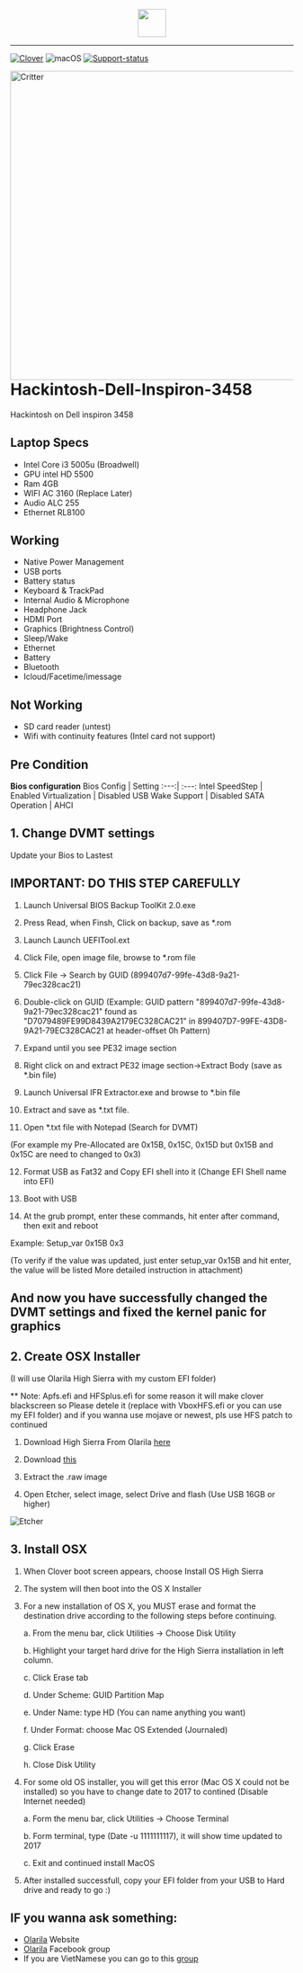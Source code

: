 <p align="center">
	<img src="https://user-images.githubusercontent.com/54585187/80493993-573af900-8990-11ea-8b54-e525f30493a4.png" width="50"/>
</p>

-----
[![Clover](https://img.shields.io/badge/Clover-green)](https://github.com/CloverHackyColor/CloverBootloader)
![macOS](https://img.shields.io/badge/macOS-10.11_to_10.13.6-blueviolet)
[![Support-status](https://img.shields.io/badge/Support-NO-Red)](https://github.com/KhaiZeRoFX/OpenCore-Dell-inspiron-3458)

<img align="right" src="https://user-images.githubusercontent.com/54585187/78202425-80b25300-74be-11ea-846d-3c16924c3772.png" alt="Critter" width="550">

# Hackintosh-Dell-Inspiron-3458
Hackintosh on Dell inspiron 3458
## Laptop Specs
- Intel Core i3 5005u (Broadwell)
- GPU intel HD 5500
- Ram 4GB
- WIFI AC 3160 (Replace Later)
- Audio ALC 255
- Ethernet RL8100
## Working
- Native Power Management
- USB ports
- Battery status
- Keyboard & TrackPad
- Internal Audio & Microphone
- Headphone Jack
- HDMI Port
- Graphics (Brightness Control)
- Sleep/Wake
- Ethernet
- Battery
- Bluetooth
- Icloud/Facetime/imessage
## Not Working
- SD card reader (untest)
- Wifi with continuity features (Intel card not support)

## Pre Condition

**Bios configuration**
Bios Config | Setting 
:---:| :---:
Intel SpeedStep | Enabled
Virtualization    | Disabled
USB Wake Support | Disabled
SATA Operation | AHCI


## 1. Change DVMT settings

Update your Bios to Lastest

## IMPORTANT: DO THIS STEP CAREFULLY

1. Launch Universal BIOS Backup ToolKit 2.0.exe

2. Press Read, when Finsh, Click on backup, save as *.rom

3. Launch Launch UEFITool.ext

4. Click File, open image file, browse to *.rom file

5. Click File -> Search by GUID (899407d7-99fe-43d8-9a21-79ec328cac21)

6. Double-click on GUID (Example: GUID pattern "899407d7-99fe-43d8-9a21-79ec328cac21" found as "D7079489FE99D8439A2179EC328CAC21" in 899407D7-99FE-43D8-9A21-79EC328CAC21 at header-offset 0h Pattern)

7. Expand until you see PE32 image section

8. Right click on and extract PE32 image section->Extract Body (save as *.bin file)

9. Launch Universal IFR Extractor.exe and browse to *.bin file

10. Extract and save as *.txt file.

11. Open *.txt file with Notepad (Search for DVMT)

(For example my Pre-Allocated are 0x15B, 0x15C, 0x15D but 0x15B and 0x15C are need to changed to 0x3)

12. Format USB as Fat32 and Copy EFI shell into it (Change EFI Shell name into EFI)

13. Boot with USB

14. At the grub prompt, enter these commands, hit enter after command, then exit and reboot

Example: Setup_var 0x15B 0x3

(To verify if the value was updated, just enter setup_var 0x15B and hit enter, the value will be listed
More detailed instruction in attachment)

## And now you have successfully changed the DVMT settings and fixed the kernel panic for graphics

## 2. Create OSX Installer
(I will use Olarila High Sierra with my custom EFI folder)

** Note: Apfs.efi and HFSplus.efi for some reason it will make clover blackscreen so Please detele it (replace with VboxHFS.efi or you can use my EFI folder) and if you wanna use mojave or newest, pls use HFS patch to continued

 1. Download High Sierra From Olarila [here](https://drive.google.com/file/d/1wjy6rU0sDLN_Lav8KE6gKT9vr9mOUpMg/view "Here")
 
 2. Download [this](https://www.balena.io/etcher/ "this")
 
 3. Extract the .raw image
 
 4. Open Etcher, select image, select Drive and flash (Use USB 16GB or higher)
 
 ![Etcher](https://user-images.githubusercontent.com/54585187/78206356-cc69fa00-74c8-11ea-87d4-f380bd9d2b66.gif)

## 3. Install OSX

1. When Clover boot screen appears, choose Install OS High Sierra

2. The system will then boot into the OS X Installer

3. For a new installation of OS X, you MUST erase and format the destination drive according to the following steps before continuing.

   a. From the menu bar, click Utilities -> Choose Disk Utility
   
   b. Highlight your target hard drive for the High Sierra installation in left column.
   
   c. Click Erase tab
   
   d. Under Scheme: GUID Partition Map
   
   e. Under Name: type HD (You can name anything you want)
   
   f. Under Format: choose Mac OS Extended (Journaled)
   
   g. Click Erase
   
   h. Close Disk Utility

4. For some old OS installer, you will get this error (Mac OS X could not be installed) so you have to change date to 2017 to contined (Disable Internet needed)

   a. Form the menu bar, click Utilities -> Choose Terminal
   
   b. Form terminal, type (Date -u 1111111117), it will show time updated to 2017
   
   c. Exit and continued install MacOS
   
5. After installed successfull, copy your EFI folder from your USB to Hard drive and ready to go :)

## IF you wanna ask something: 
- [Olarila](https://www.olarila.com "Olarila") Website
- [Olarila](https://www.facebook.com/groups/122585311156411 "Olarila") Facebook group
- If you are VietNamese you can go to this [group](https://www.facebook.com/groups/224780132268974/?ref=share "group")
